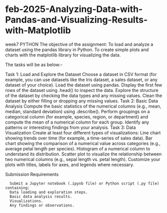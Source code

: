 # feb-2025-Analyzing-Data-with-Pandas-and-Visualizing-Results-with-Matplotlib
week7 PYTHON
The objective of the assignment:
          To load and analyze a dataset using the pandas library in Python.
          To create simple plots and charts with the matplotlib library for visualizing the data.

The tasks will be as below:-

Task 1: Load and Explore the Dataset
Choose a dataset in CSV format (for example, you can use datasets like the Iris dataset, a sales dataset, or any dataset of your choice).
Load the dataset using pandas.
Display the first few rows of the dataset using .head() to inspect the data.
Explore the structure of the dataset by checking the data types and any missing values.
Clean the dataset by either filling or dropping any missing values.
Task 2: Basic Data Analysis
Compute the basic statistics of the numerical columns (e.g., mean, median, standard deviation) using .describe().
Perform groupings on a categorical column (for example, species, region, or department) and compute the mean of a numerical column for each group.
Identify any patterns or interesting findings from your analysis.
Task 3: Data Visualization
Create at least four different types of visualizations:
Line chart showing trends over time (for example, a time-series of sales data).
Bar chart showing the comparison of a numerical value across categories (e.g., average petal length per species).
Histogram of a numerical column to understand its distribution.
Scatter plot to visualize the relationship between two numerical columns (e.g., sepal length vs. petal length).
Customize your plots with titles, labels for axes, and legends where necessary.


Submission Requirements

      Submit a Jupyter notebook (.ipynb file) or Python script (.py file) containing:
      Data loading and exploration steps.
      Basic data analysis results.
      Visualizations.
      Any findings or observations.
